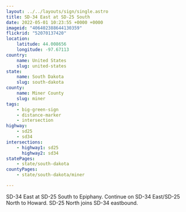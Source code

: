 ```yaml
---
layout: ../../layouts/sign/single.astro
title: SD-34 East at SD-25 South
date: 2022-05-01 10:23:55 +0000 +0000
imageid: "406402388644130359"
flickrid: "52070137420"
location:
    latitude: 44.008656
    longitude: -97.67113
country:
    name: United States
    slug: united-states
state:
    name: South Dakota
    slug: south-dakota
county:
    name: Miner County
    slug: miner
tags:
    - big-green-sign
    - distance-marker
    - intersection
highway:
    - sd25
    - sd34
intersections:
    - highway1: sd25
      highway2: sd34
statePages:
    - state/south-dakota
countyPages:
    - state/south-dakota/miner

---
```

SD-34 East at SD-25 South to Epiphany.  Continue on SD-34 East/SD-25 North to Howard.  SD-25 North joins SD-34 eastbound.